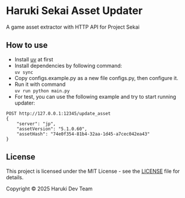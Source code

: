 # Haruki Sekai Asset Updater

A game asset extractor with HTTP API for Project Sekai

## How to use

+ Install [uv](https://github.com/astral-sh/uv) at first
+ Install dependencies by following command:  
`uv sync`
+ Copy configs.example.py as a new file configs.py, then configure it.  
+ Run it with command  
`uv run python main.py`
+ For test, you can use the following example and try to start running updater:  
```
POST http://127.0.0.1:12345/update_asset  
{  
    "server": "jp",  
    "assetVersion": "5.1.0.60",  
    "assetHash": "74e0f354-81b4-32aa-1d45-a7cec042ea43"  
}
```

## License

This project is licensed under the MIT License - see the [LICENSE](LICENSE) file for details.

Copyright © 2025 Haruki Dev Team